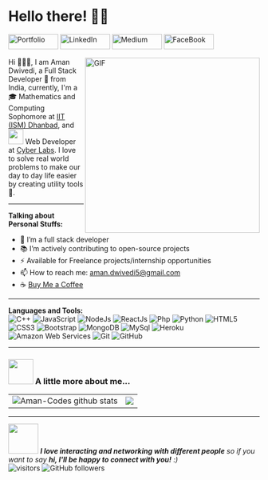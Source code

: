 # Hello there! 👋🏻

<a href="https://aman-codes.github.io/" title="Portfolio">
<img src="https://img.shields.io/badge/-Portfolio-black?style=flat-square&logo=appveyor" alt="Portfolio"  width="100" height="30"></a>

<a href="https://www.linkedin.com/in/aman-dwivedi/" title="LinkedIn">
<img src="https://img.shields.io/badge/-LinkedIn-black?style=flat-square&logo=linkedin" alt="LinkedIn"  width="100" height="30"></a>

<a href="https://aman-codes.medium.com/" title="Medium">
<img src="https://img.shields.io/badge/-Medium-black?style=flat-square&logo=medium" alt="Medium"  width="100" height="30"></a>

<!-- <a href="https://codeforces.com/profile/Aman-Codes" title="Codeforces">
<img src="https://img.shields.io/badge/-Codeforces-black?style=flat-square&logo=codeforces" alt="codeforces"  width="100" height="30"></a>

<a href="https://www.codechef.com/users/aman_dwivedi" title="Codechef">
<img src="https://img.shields.io/badge/-CodeChef-black?style=flat-square&logo=codechef" alt="codechef" width="100" height="30"></a>

<a href="https://www.hackerrank.com/Aman_Codes" title="HackerRank">
<img src="https://img.shields.io/badge/-HackerRank-black?style=flat-square&logo=hackerrank" alt="HackerRank"  width="100" height="30"></a> -->

<!-- <a href="https://leetcode.com/aman-codes/" title="Leetcode">
<img src="https://img.shields.io/badge/-LeetCode-black?style=flat-square&logo=leetcode" alt="leetcode"  width="100" height="30"></a> -->

<a href="https://www.facebook.com/profile.php?id=100039304971071" title="FaceBook">
<img src="https://img.shields.io/badge/-Facebook-black?style=flat-square&logo=facebook" alt="FaceBook"  width="100" height="30"></a>


<p>
<img align="right" alt="GIF" src="https://media.giphy.com/media/SWoSkN6DxTszqIKEqv/giphy.gif" width="350" height="350"/>
<span align="left">Hi 🙋🏻‍♂️, I am Aman Dwivedi, a Full Stack Developer 🚀 from India, currently, I'm a 🎓 Mathematics and Computing Sophomore at <a href="https://www.iitism.ac.in/">IIT (ISM) Dhanbad</a>, and <img src="https://media.giphy.com/media/WUlplcMpOCEmTGBtBW/giphy.gif" width="30" > Web Developer at <a href="https://cyberlabs.club">Cyber Labs</a>. I love to solve real world problems to make our day to day life easier by creating utility tools 🔨.</span>
</p>

---
**Talking about Personal Stuffs:**

- 🌱 I’m a full stack developer
- 📚 I’m actively contributing to open-source projects
- ⚡️ Available for Freelance projects/internship opportunities
- 📫 How to reach me: aman.dwivedi5@gmail.com
- ☕ [Buy Me a Coffee](https://www.buymeacoffee.com/AmanCodes)

---

**Languages and Tools:**  
![C++](https://img.shields.io/badge/-C++-00599C?style=flat-square&logo=c "C++")
![JavaScript](https://img.shields.io/badge/-JavaScript-black?style=flat-square&logo=javascript "JavaScript")
![NodeJs](https://img.shields.io/badge/-NodeJs-303030?style=flat-square&logo=Node.js "NodeJs")
![ReactJs](https://img.shields.io/badge/-ReactJs-black?style=flat-square&logo=react "ReactJs")
![Php](https://img.shields.io/badge/-PHP-black?style=flat-square&logo=php "PHP")
![Python](https://img.shields.io/badge/-Python-FFD43B?style=flat-square&logo=Python "Phython")
![HTML5](https://img.shields.io/badge/-HTML5-E34F26?style=flat-square&logo=html5&logoColor=white "HTML5")
![CSS3](https://img.shields.io/badge/-CSS3-1572B6?style=flat-square&logo=css3 "CSS3")
![Bootstrap](https://img.shields.io/badge/-Bootstrap-563D7C?style=flat-square&logo=bootstrap "Bootstrap")
![MongoDB](https://img.shields.io/badge/-MongoDB-black?style=flat-square&logo=mongodb "MongoDB")
![MySql](https://img.shields.io/badge/-Mysql-F29111?style=flat-square&logo=mysql "MySql")
![Heroku](https://img.shields.io/badge/-Heroku-430098?style=flat-square&logo=heroku "Heroku")
![Amazon Web Services](https://img.shields.io/badge/AWS-FF9900?style=flat-square&logo=amazon-aws "Amazon Web Services")
![Git](https://img.shields.io/badge/-Git-black?style=flat-square&logo=git "Git")
![GitHub](https://img.shields.io/badge/-GitHub-181717?style=flat-square&logo=github "GitHub")
<hr />

### <img src="https://media.giphy.com/media/VgCDAzcKvsR6OM0uWg/giphy.gif" width="50"> A little more about me... 

<table>
  <tr>
    <td>
      <img  align="center" src="https://github-readme-stats.vercel.app/api?username=Aman-Codes&show_icons=true&include_all_commits=true&theme=buefy&hide_border=true&count_private=true" alt="Aman-Codes github stats"/>
    </td>
    <td>
      <img  align="center" src="https://github-readme-stats.vercel.app/api/top-langs/?username=Aman-Codes&layout=compact&theme=buefy&hide_border=true&langs_count=10&count_private=true"/>
    </td>
  </tr>
 </table>
<hr />

<img src="https://media.giphy.com/media/LnQjpWaON8nhr21vNW/giphy.gif" width="60"> <em><b>I love interacting and networking with different people</b> so if you want to say <b>hi, I'll be happy to connect with you!</b> :)</em><br/>
![visitors](https://visitor-badge.laobi.icu/badge?page_id=Aman-Codes.Aman-Codes)
![GitHub followers](https://img.shields.io/github/followers/Aman-Codes?label=Follow&style=plastic)
